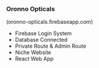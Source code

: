 ### Oronno Opticals

(oronno-opticals.firebaseapp.com)

* Firebase Login System
* Database Connected
* Private Route & Admin Route
* Niche Website
* React Web App
